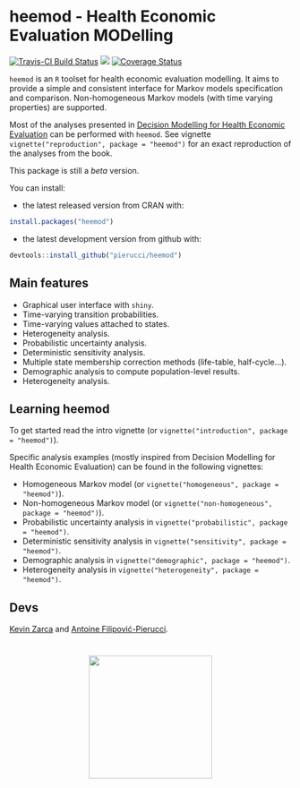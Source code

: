# heemod - Health Economic Evaluation MODelling

[![Travis-CI Build Status](https://travis-ci.org/pierucci/heemod.svg?branch=master)](https://travis-ci.org/pierucci/heemod) [![](http://www.r-pkg.org/badges/version/heemod)](http://www.r-pkg.org/pkg/heemod) [![Coverage Status](https://img.shields.io/codecov/c/github/pierucci/heemod/master.svg)](https://codecov.io/github/pierucci/heemod?branch=master)

`heemod` is an `R` toolset for health economic evaluation modelling. It aims to provide a simple and consistent interface for Markov models specification and comparison. Non-homogeneous Markov models (with time varying properties) are supported.

Most of the analyses presented in [Decision Modelling for Health Economic Evaluation](http://ukcatalogue.oup.com/product/9780198526629.do) can be performed with `heemod`. See vignette `vignette("reproduction", package = "heemod")` for an exact reproduction of the analyses from the book.

This package is still a *beta* version.

You can install:

  * the latest released version from CRAN with:

```r
install.packages("heemod")
```

  * the latest development version from github with:

```r
devtools::install_github("pierucci/heemod")
```

## Main features

  * Graphical user interface with `shiny`.
  * Time-varying transition probabilities.
  * Time-varying values attached to states.
  * Heterogeneity analysis.
  * Probabilistic uncertainty analysis.
  * Deterministic sensitivity analysis.
  * Multiple state membership correction methods (life-table, half-cycle...).
  * Demographic analysis to compute population-level results.
  * Heterogeneity analysis.

## Learning heemod

To get started read the intro vignette (or `vignette("introduction", package = "heemod")`).

Specific analysis examples (mostly inspired from Decision Modelling for Health Economic Evaluation) can be found in the following vignettes:

  * Homogeneous Markov model (or `vignette("homogeneous", package = "heemod")`).
  * Non-homogeneous Markov model (or `vignette("non-homogeneous", package = "heemod")`).
  * Probabilistic uncertainty analysis in `vignette("probabilistic", package = "heemod")`.
  * Deterministic sensitivity analysis in `vignette("sensitivity", package = "heemod")`.
  * Demographic analysis in `vignette("demographic", package = "heemod")`.
  * Heterogeneity analysis in `vignette("heterogeneity", package = "heemod")`.

## Devs

[Kevin Zarca](http://www.urc-eco.fr/Kevin-ZARCA,402) and [Antoine Filipović-Pierucci](https://pierucci.github.io/).

<h1 align="center">
	<img width="220" src="./inst/logo.png" alt="">
</h1>
